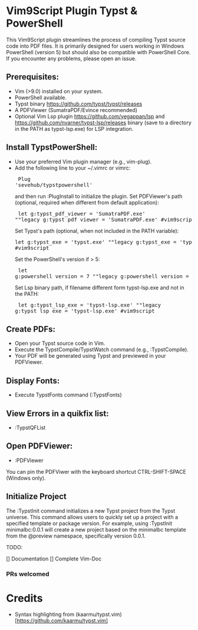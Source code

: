 # Vim9Script Plugin Typst & PowerShell

This Vim9Script plugin streamlines the process of compiling Typst source code into PDF files. It is primarily designed for users working in Windows PowerShell (version 5) but should also be compatible with PowerShell Core. If you encounter any problems, please open an issue.

## Prerequisites:
- Vim (>9.0) installed on your system.
- PowerShell available.
- Typst binary https://github.com/typst/typst/releases
- A PDFViewer (SumatraPDF/Evince recommended)
- Optional Vim Lsp plugin https://github.com/yegappan/lsp and https://github.com/nvarner/typst-lsp/releases binary (save to a directory in the PATH as typst-lsp.exe) for LSP integration.


## Install TypstPowerShell:
- Use your preferred Vim plugin manager (e.g., vim-plug).
- Add the following line to your ~/.vimrc or vimrc:
        <pre>
        Plug 'sevehub/typstpowershell' 
        </pre>
  and then run :PlugInstall to initialize the plugin.
  Set PDFViewer's path (optional, required when different from default application):
        <pre>
        let g:typst_pdf_viewer = 'SumatraPDF.exe' ""legacy
        g:typst_pdf_viewer = 'SumatraPDF.exe' #vim9script
        </pre>
  Set Typst's path (optional, when not included in the PATH variable):
        <pre>
        let g:typst_exe = 'typst.exe' ""legacy
        g:typst_exe = 'typst.exe' #vim9script
        </pre>
  Set the PowerShell's version if > 5:
        <pre>
        let g:powershell_version = 7 ""legacy
        g:powershell_version = 7 #vim9script
        </pre>
  Set Lsp binary path, if filename different form typst-lsp.exe and not in the PATH:
        <pre>
        let g:typst_lsp_exe = 'typst-lsp.exe' ""legacy
        g:typst_lsp_exe = 'typst-lsp.exe' #vim9script
        </pre>


## Create PDFs:
- Open your Typst source code in Vim.
- Execute the TypstCompile/TypstWatch command (e.g., :TypstCompile).
- Your PDF will be generated using Typst and previewed in your PDFViewer.

## Display Fonts:
- Execute TypstFonts command (:TypstFonts)

## View Errors in a quikfix list:
- :TypstQFList

## Open PDFViewer:
- :PDFViewer

You can pin the PDFViwer with the keyboard shortcut CTRL-SHIFT-SPACE (Windows only).

## Initialize Project
The :TypstInit command initializes a new Typst project from the Typst universe. This command allows users to quickly set up a project with a specified template or package version. For example, using :TypstInit minimalbc:0.0.1 will create a new project based on the minimalbc template from the @preview namespace, specifically version 0.0.1. 



TODO:

[]  Documentation
[]  Complete Vim-Doc

### PRs welcomed


# Credits
- Syntax highlighting from  (kaarmu/typst.vim)[https://github.com/kaarmu/typst.vim]
